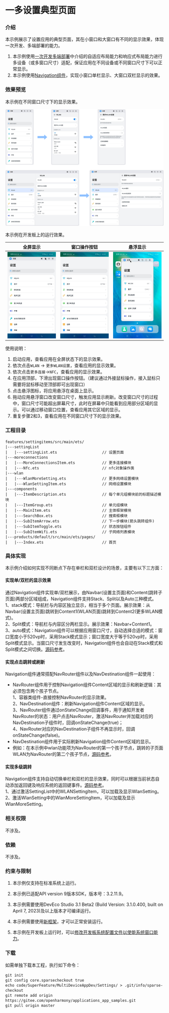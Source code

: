 # 一多设置典型页面

### 介绍

本示例展示了设置应用的典型页面，其在小窗口和大窗口有不同的显示效果，体现一次开发、多端部署的能力。  

1. 本示例使用[一次开发多端部署](https://gitee.com/openharmony/docs/tree/master/zh-cn/application-dev/key-features/multi-device-app-dev)中介绍的自适应布局能力和响应式布局能力进行多设备（或多窗口尺寸）适配，保证应用在不同设备或不同窗口尺寸下可以正常显示。
2. 本示例使用[Navigation组件](https://gitee.com/openharmony/docs/blob/master/zh-cn/application-dev/reference/arkui-ts/ts-basic-components-navigation.md)，实现小窗口单栏显示、大窗口双栏显示的效果。

### 效果预览

本示例在不同窗口尺寸下的显示效果。

![](screenshots/devices/img4.png)

本示例在开发板上的运行效果。

| 全屏显示                           | 窗口操作按钮                       | 悬浮显示                           |
| ---------------------------------- | ---------------------------------- | ---------------------------------- |
| ![](screenshots/devices/img1.jpeg) | ![](screenshots/devices/img2.jpeg) | ![](screenshots/devices/img3.jpeg) |


使用说明：

1. 启动应用，查看应用在全屏状态下的显示效果。
2. 依次点击`WLAN` -> `更多WLAN设置`，查看应用的显示效果。
3. 依次点击`更多连接`->`NFC`，查看应用的显示效果。
4. 在应用顶部，下滑出现窗口操作按钮。（建议通过外接鼠标操作，接入鼠标只需要将鼠标移动至顶部即可出现窗口）
5. 点击悬浮图标，将应用悬浮在桌面上显示。
6. 拖动应用悬浮窗口改变窗口尺寸，触发应用显示刷新。改变窗口尺寸的过程中，窗口尺寸可能超出屏幕尺寸，此时在屏幕中只能看到应用部分区域的显示。可以通过移动窗口位置，查看应用其它区域的显示。
7. 重复步骤2和3，查看应用在不同窗口尺寸下的显示效果。

### 工程目录
```
features/settingitems/src/main/ets/
|---settingList
|   |---settingList.ets                    // 设置页面
|---moreconnections                                  
|   |---MoreConnectionsItem.ets            // 更多连接模块
|   |---Nfc.ets                            // nfc对象操作类
|---wlan                                    
|   |---WlanMoreSetting.ets                // 更多网络设置模块
|   |---WlanSettingItem.ets                // 网络设置模块
|---components                                    
|   |---ItemDescription.ets                // 每个单元组模块前的标题描述模块
|   |---ItemGroup.ets                      // 单元组模块
|   |---MainItem.ets                       // 主体框架模块
|   |---SearchBox.ets                      // 搜索框模块
|   |---SubItemArrow.ets                   // 下一步模块(箭头跳转组件)
|   |---SubItemToggle.ets                  // 状态按钮组件
|   |---SubItemWifi.ets                    // 子网络列表模块   
|---products/default/src/main/ets/pages/
|   |---Index.ets                          // 首页                                               
```

### 具体实现
本示例介绍如何实现不同断点下存在单栏和双栏设计的场景，主要有以下三方面：
#### 实现单/双栏的显示效果
通过Navigation组件实现单/双栏展示，由Navbar(设置主页面)和Content(跳转子页面)两部分区域组成，Navigation组件支持Stack、Split以及Auto三种模式。    
1、stack模式：导航栏与内容区独立显示，相当于多个页面。展示效果：从Navbar(设置主页面)跳转到Content1(WLAN页面)跳转到Content2(更多WLAN模式)。  
2、Split模式：导航栏与内容区分两栏显示。展示效果：Navbar+Content1。  
3、auto模式：Navigation组件可以根据应用窗口尺寸，自动选择合适的模式：窗口宽度小于520vp时，采用Stack模式显示；窗口宽度大于等于520vp时，采用Split模式显示。当窗口尺寸发生改变时，Navigation组件也会自动在Stack模式和Split模式之间切换。[源码参考](products/default/src/main/ets/pages/Index.ets )。

#### 实现点击跳转或刷新
Navigation组件通常搭配NavRouter组件以及NavDestination组件一起使用：
* NavRouter组件用于控制Navigation组件Content区域的显示和刷新逻辑：其必须包含两个孩子节点。  
1、容器类组件-直接控制NavRouter的显示效果。  
2、NavDestination组件：刷新Navigation组件Content区域的显示。  
3、NavRouter组件通过onStateChange回调事件，用于通知开发者NavRouter的状态：用户点击NavRouter，激活NavRouter并加载对应的NavDestination子组件时，回调onStateChange(true)；  
4、NavRouter对应的NavDestination子组件不再显示时，回调onStateChange(false)。
* NavDestination组件用于实际刷新Navigation组件Content区域的显示。
* 例如：在本示例中wlan功能项为NavRouter的第一个孩子节点，跳转的子页面WLAN为NavRouter的第二个孩子节点，[源码参考](features/settingitems/src/main/ets/wlan/WlanSettingItem.ets )。
#### 实现多级跳转
Navigation组件支持自动切换单栏和双栏的显示效果，同时可以根据当前状态自动添加返回键及响应系统的返回键事件。[源码参考](features/settingitems/src/main/ets/wlan/WlanMoreSetting.ets )。  
1、通过激活SettingList中的WLANSettingItem，可以加载及显示WlanSetting。  
2、激活WlanSetting中的WlanMoreSettingItem，可以加载及显示WlanMoreSetting。

### 相关权限

不涉及。

### 依赖

不涉及。

### 约束与限制

1. 本示例仅支持在标准系统上运行。

2. 本示例已适配API version 9版本SDK，版本号：3.2.11.9。

3. 本示例需要使用DevEco Studio 3.1 Beta2 (Build Version: 3.1.0.400, built on April 7, 2023)及以上版本才可编译运行。

4. 本示例需要使用[新框架](https://gitee.com/yan-shuifeng/arkui_docs/blob/master/%E6%96%B0%E6%A1%86%E6%9E%B6%E5%88%87%E6%8D%A2/acenewpipe.md)，才可以正常安装运行。

5. 本示例在开发板上运行时，可以[修改开发板系统配置文件以使能系统窗口能力](https://gitee.com/openharmony/docs/blob/master/zh-cn/application-dev/key-features/multi-device-app-dev/faq.md#%E5%A6%82%E4%BD%95%E5%BC%80%E5%90%AF%E8%87%AA%E7%94%B1%E7%AA%97%E5%8F%A3)。

### 下载

如需单独下载本工程，执行如下命令：
```
git init
git config core.sparsecheckout true
echo code/SuperFeature/MultiDeviceAppDev/Settings/ > .git/info/sparse-checkout
git remote add origin https://gitee.com/openharmony/applications_app_samples.git
git pull origin master
```